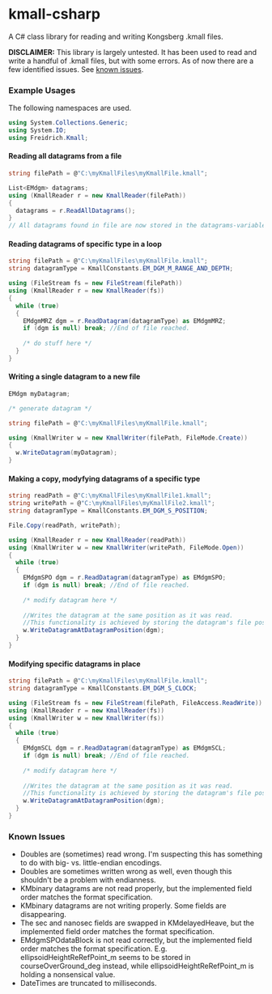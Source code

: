 # kmall-csharp
A C# class library for reading and writing Kongsberg .kmall files.


**DISCLAIMER:**
This library is largely untested. It has been used to read and write a handful of .kmall files, but with some errors.
As of now there are a few identified issues. See [known issues](#known-issues).


### Example Usages
The following namespaces are used.
```c#
using System.Collections.Generic;
using System.IO;
using Freidrich.Kmall;
```

#### Reading all datagrams from a file
```c#
string filePath = @"C:\myKmallFiles\myKmallFile.kmall";

List<EMdgm> datagrams;
using (KmallReader r = new KmallReader(filePath))
{
  datagrams = r.ReadAllDatagrams();
}
// All datagrams found in file are now stored in the datagrams-variable.
```

#### Reading datagrams of specific type in a loop
```c#
string filePath = @"C:\myKmallFiles\myKmallFile.kmall";
string datagramType = KmallConstants.EM_DGM_M_RANGE_AND_DEPTH;

using (FileStream fs = new FileStream(filePath))
using (KmallReader r = new KmallReader(fs))
{
  while (true)
  {
    EMdgmMRZ dgm = r.ReadDatagram(datagramType) as EMdgmMRZ;
    if (dgm is null) break; //End of file reached.
    
    /* do stuff here */
  }
}
```

#### Writing a single datagram to a new file
```c#
EMdgm myDatagram;

/* generate datagram */

string filePath = @"C:\myKmallFiles\myKmallFile.kmall";

using (KmallWriter w = new KmallWriter(filePath, FileMode.Create))
{
  w.WriteDatagram(myDatagram);
}
```

#### Making a copy, modyfying datagrams of a specific type
```c#
string readPath = @"C:\myKmallFiles\myKmallFile1.kmall";
string writePath = @"C:\myKmallFiles\myKmallFile2.kmall";
string datagramType = KmallConstants.EM_DGM_S_POSITION;

File.Copy(readPath, writePath);

using (KmallReader r = new KmallReader(readPath))
using (KmallWriter w = new KmallWriter(writePath, FileMode.Open))
{
  while (true)
  {
    EMdgmSPO dgm = r.ReadDatagram(datagramType) as EMdgmSPO;
    if (dgm is null) break; //End of file reached.
    
    /* modify datagram here */
    
    //Writes the datagram at the same position as it was read.
    //This functionality is achieved by storing the datagram's file position in the EMdgm.DatagramPosition field.
    w.WriteDatagramAtDatagramPosition(dgm);
  }
}
```

#### Modifying specific datagrams in place
```c#
string filePath = @"C:\myKmallFiles\myKmallFile.kmall";
string datagramType = KmallConstants.EM_DGM_S_CLOCK;

using (FileStream fs = new FileStream(filePath, FileAccess.ReadWrite))
using (KmallReader r = new KmallReader(fs))
using (KmallWriter w = new KmallWriter(fs))
{
  while (true)
  {
    EMdgmSCL dgm = r.ReadDatagram(datagramType) as EMdgmSCL;
    if (dgm is null) break; //End of file reached.
    
    /* modify datagram here */
    
    //Writes the datagram at the same position as it was read.
    //This functionality is achieved by storing the datagram's file position in the EMdgm.DatagramPosition field.
    w.WriteDatagramAtDatagramPosition(dgm);
  }
}
```

### Known Issues
- Doubles are (sometimes) read wrong. I'm suspecting this has something to do with big- vs. little-endian encodings.
- Doubles are sometimes written wrong as well, even though this shouldn't be a problem with endianness.
- KMbinary datagrams are not read properly, but the implemented field order matches the format specification.
- KMbinary datagrams are not writing properly. Some fields are disappearing.
- The sec and nanosec fields are swapped in KMdelayedHeave, but the implemented field order matches the format specification.
- EMdgmSPOdataBlock is not read correctly, but the implemented field order matches the format specification. E.g. ellipsoidHeightReRefPoint_m seems to be stored in courseOverGround_deg instead, while ellipsoidHeightReRefPoint_m is holding a nonsensical value.
- DateTimes are truncated to milliseconds.
